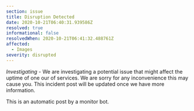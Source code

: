 ```yaml
---
section: issue
title: Disruption Detected
date: 2020-10-21T06:40:31.939586Z
resolved: true
informational: false
resolvedWhen: 2020-10-21T06:41:32.488761Z
affected:
  - Images
severity: disrupted
---
```

*Investigating* - We are investigating a potential issue that might affect the uptime of one our of services. We are sorry for any inconvenience this may cause you. This incident post will be updated once we have more information.

This is an automatic post by a monitor bot.
        